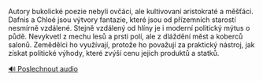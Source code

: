 
Autory bukolické poezie nebyli ovčáci, ale kultivovaní aristokraté a měšťáci. Dafnis a Chloé jsou výtvory fantazie, které jsou od přízemních starostí nesmírně vzdálené. Stejně vzdálený od hlíny je i moderní politický mýtus o půdě. Nevykvetl z mechu lesů a prsti polí, ale z dláždění měst a koberců salonů. Zemědělci ho využívají, protože ho považují za praktický nástroj, jak získat politické výhody, které zvýší cenu jejich produktů a statků.

[🔊 Poslechnout audio](/data/7-paragraphs/audio/chapter_122/para_002-Autory-bukolick-poezie-nebyli-ovci-ale-kultivo.mp3)
